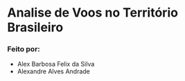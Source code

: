 # Analise de Voos no Território Brasileiro

### Feito por:
 - Alex Barbosa Felix da Silva
 - Alexandre Alves Andrade

